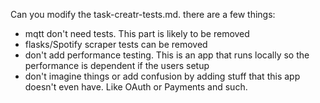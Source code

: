 Can you modify the task-creatr-tests.md. there are a few things:
- mqtt don't need tests. This part is likely to be removed 
- flasks/Spotify scraper tests can be removed 
- don't add performance testing. This is an app that runs locally so the performance is dependent if the users setup
- don't imagine things or add confusion by adding stuff that this app doesn't even have. Like OAuth or Payments and such.